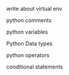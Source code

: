 
write about virtual env

python comments 

python variables

Python Data types

python operators

conditional statements
